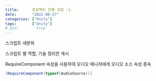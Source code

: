```yaml
---
title:      프로젝트 진행 과정 -1-
date:       "2022-08-27"
categories: ["Unity"]
tags:       ["Unity"]
# pin:        true
---
```


스크립트 세분화

스크립트 별 역할, 기술 정리란 게시

RequireComponent 속성을 사용하여 오디오 매니저에게 오디오 소스 속성 종속

```C#
[RequireComponent(typeof(AudioSource))]
```
